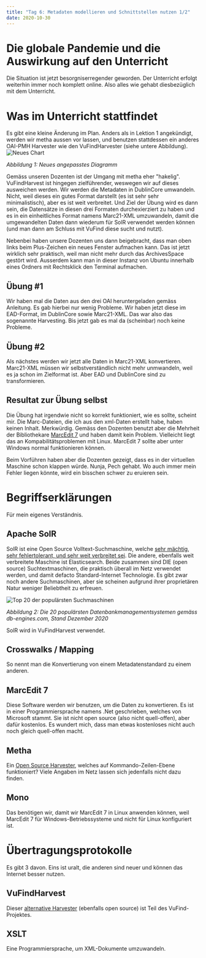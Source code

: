 ```yaml
---
title: "Tag 6: Metadaten modellieren und Schnittstellen nutzen 1/2"
date: 2020-10-30
---
```

# Die globale Pandemie und die Auswirkung auf den Unterricht
Die Situation ist jetzt besorgniserregender geworden. 
Der Unterricht erfolgt weiterhin immer noch komplett online. Also alles wie gehabt diesbezüglich mit dem Unterricht. 

# Was im Unterricht stattfindet
Es gibt eine kleine Änderung im Plan. 
Anders als in Lektion 1 angekündigt, werden wir metha aussen vor lassen, und benutzen stattdessen ein anderes OAI-PMH Harvester wie den VuFindHarvester (siehe untere Abbildung).   
![Neues Chart](https://raw.githubusercontent.com/charleswinkler/charleswinkler.github.io/master/_images/mermaid-diagram-20201223173923.png)

_Abbildung 1: Neues angepasstes Diagramm_

Gemäss unseren Dozenten ist der Umgang mit metha eher "hakelig". VuFindHarvest ist hingegen zielführender, weswegen wir auf dieses ausweichen werden. Wir werden die Metadaten in DublinCore umwandeln. Nicht, weil dieses ein gutes Format darstellt (es ist sehr sehr minimalistisch), aber es ist weit verbreitet. Und Ziel der Übung wird es dann sein, die Datensätze in diesen drei Formaten durchexierziert zu haben und es in ein einheitliches Format namens Marc21-XML umzuwandeln, damit die umgewandelten Daten dann wiederum für SolR verwendet werden können (und man dann am Schluss mit VuFind diese sucht und nutzt). 

Nebenbei haben unsere Dozenten uns dann beigebracht, dass man  oben links beim Plus-Zeichen ein neues Fenster aufmachen kann. Das ist jetzt wirklich sehr praktisch, weil man nicht mehr durch das ArchivesSpace gestört wird. Ausserdem kann man in dieser Instanz von Ubuntu innerhalb eines Ordners mit Rechtsklick den Terminal aufmachen. 

## Übung #1
Wir haben mal die Daten aus den drei OAI heruntergeladen gemäss Anleitung. Es gab hierbei nur wenig Probleme. Wir haben jetzt diese im EAD-Format, im DublinCore sowie Marc21-XML. Das war also das sogenannte Harvesting. Bis jetzt gab es mal da (scheinbar) noch keine Probleme. 

## Übung #2
Als nächstes werden wir jetzt alle Daten in Marc21-XML konvertieren. Marc21-XML müssen wir selbstverständlich nicht mehr unmwandeln, weil es ja schon im Zielformat ist. Aber EAD und DublinCore sind zu transformieren. 

## Resultat zur Übung selbst
Die Übung hat irgendwie nicht so korrekt funktioniert, wie es sollte, scheint mir. Die Marc-Dateien, die ich aus den xml-Daten erstellt habe, haben keinen Inhalt. Merkwürdig. Gemäss den Dozenten benutzt aber die Mehrheit der Bibliothekare [MarcEdit 7](#MarcEdit-7) und haben damit kein Problem. Vielleicht liegt das an Kompabilitätsproblemen mit Linux. 
MarcEdit 7 sollte aber unter Windows normal funktionieren können. 

Beim Vorführen haben aber die Dozenten gezeigt, dass es in der virtuellen Maschine schon klappen würde. Nunja, Pech gehabt. Wo auch immer mein Fehler liegen könnte, wird ein bisschen schwer zu eruieren sein. 

# Begriffserklärungen
Für mein eigenes Verständnis. 
## Apache SolR
SolR ist eine Open Source Volltext-Suchmaschine, welche [sehr mächtig, sehr fehlertolerant, und sehr weit verbreitet sei](https://www.bigdata-insider.de/was-ist-solr-a-728279/#:~:text=Zur%20Kommunikation%20nutzt%20SolR%20das,wie%20XML%2C%20JSON%20oder%20PDF.&text=Bei%20SolR%2C%20ausgesprochen%20%E2%80%9ESolar%E2%80%9C,dem%20Apache%2DLucene%2DProjekt.). Die andere, ebenfalls weit verbreitete Maschine ist Elasticsearch. Beide zusammen sind DIE (open source) Suchtextmaschinen, die praktisch überall im Netz verwendet werden, und damit defacto Standard-Internet Technologie. Es gibt zwar noch andere Suchmaschinen, aber sie scheinen aufgrund ihrer proprietären Natur weniger Beliebtheit zu erfreuen. 

![Top 20 der populärsten Suchmaschinen](https://raw.githubusercontent.com/charleswinkler/charleswinkler.github.io/master/_images/DB_Engine_ranks.png)

_Abbildung 2: Die 20 populärsten Datenbankmanagementsystemen gemäss db-engines.com, Stand Dezember 2020_

SolR wird in VuFindHarvest verwendet. 

## Crosswalks / Mapping
So nennt man die Konvertierung von einem Metadatenstandard zu einem anderen. 

## MarcEdit 7
Diese Software werden wir benutzen, um die Daten zu konvertieren. Es ist in einer Programmiersprache namens .Net geschrieben, welches von Microsoft stammt. Sie ist nicht open source (also nicht quell-offen), aber dafür kostenlos. 
Es wundert mich, dass man etwas kostenloses nicht auch noch gleich quell-offen macht. 

## Metha
Ein [Open Source Harvester](https://github.com/miku/metha), welches auf Kommando-Zeilen-Ebene funktioniert? Viele Angaben im Netz lassen sich jedenfalls nicht dazu finden. 

## Mono
Das benötigen wir, damit wir MarcEdit 7 in Linux anwenden können, weil MarcEdit 7 für Windows-Betriebssysteme und nicht für Linux konfiguriert ist. 

# Übertragungsprotokolle
Es gibt 3 davon. Eins ist uralt, die anderen sind neuer und können das Internet besser nutzen. 

## VuFindHarvest
Dieser [alternative Harvester](https://github.com/vufind-org/vufindharvest) (ebenfalls open source)  ist Teil des VuFind-Projektes. 

## XSLT
Eine Programmiersprache, um XML-Dokumente umzuwandeln. 


